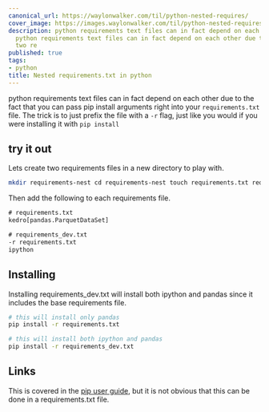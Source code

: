 ```yaml
---
canonical_url: https://waylonwalker.com/til/python-nested-requires/
cover_image: https://images.waylonwalker.com/til/python-nested-requires.png
description: python requirements text files can in fact depend on each other due to
  python requirements text files can in fact depend on each other due to Lets create
  two re
published: true
tags:
- python
title: Nested requirements.txt in python
---
```


python requirements text files can in fact depend on each other due to the fact that you can pass pip install arguments right into your
`requirements.txt` file.  The trick is to just prefix the file with a
`-r` flag, just like you would if you were installing it with `pip
install`

## try it out
Lets create two requirements files in a new directory to play with.

``` bash
mkdir requirements-nest cd requirements-nest touch requirements.txt requirements_dev.txt
```

Then add the following to each requirements file.

``` txt
# requirements.txt
kedro[pandas.ParquetDataSet]
```

```txt
# requirements_dev.txt
-r requirements.txt
ipython
```

## Installing

Installing requirements_dev.txt will install both ipython and pandas since it includes the base requirements file.

``` bash
# this will install only pandas
pip install -r requirements.txt

# this will install both ipython and pandas
pip install -r requirements_dev.txt
```

## Links

This is covered in the [pip user guide](https://pip.pypa.io/en/stable/user_guide/), but it is not obvious that this can be done in a requirements.txt file.